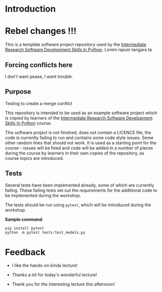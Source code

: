 # Introduction

# Rebel changes !!!

This is a template software project repository used by the [Intermediate Research Software Development Skills In Python](https://github.com/carpentries-incubator/python-intermediate-development).
Lorem ispum tangara ta

## Forcing conflicts here
I don't want pease, I want trouble.

## Purpose
Testing to create a merge conflict

This repository is intended to be used as an example software project which is copied by learners of the 
[Intermediate Research Software Development Skills In Python](https://github.com/carpentries-incubator/python-intermediate-development) course.

This software project is not finished, does not contain a LICENCE file, the code is currently failing to run and contains some code style issues. 
Seme other random lines that should not work.
It is used as a starting point for the course - issues will be fixed and code will be added in a number of places during the course by learners in their own copies of the repository, as course topics are introduced.

## Tests

Several tests have been implemented already, some of which are currently failing.
These failing tests set out the requirements for the additional code to be implemented during the workshop.

The tests should be run using `pytest`, which will be introduced during the workshop.

**Sample command**:
```python
pip install pytest
python -m pytest tests/test_models.py
```

# Feedback
- I like the hands-on kinda lecture!

- Thanks a lot for today's wonderful lecture!

- Thank you for the interesting lecture this afternoon!
